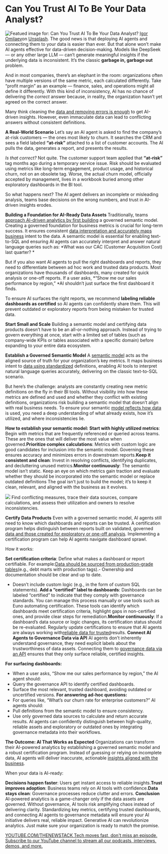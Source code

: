 # Can You Trust AI To Be Your Data Analyst?
![Featued image for: Can You Trust AI To Be Your Data Analyst?](https://cdn.thenewstack.io/media/2025/03/8e34160a-igor-omilaev-9xtksci9crg-unsplash-1024x576.jpg)
[Igor Omilaev](https://unsplash.com/@omilaev?utm_content=creditCopyText&utm_medium=referral&utm_source=unsplash)on
[Unsplash](https://unsplash.com/photos/a-neon-neon-sign-that-is-on-the-side-of-a-wall-9XtKSci9crg?utm_content=creditCopyText&utm_medium=referral&utm_source=unsplash).
The good news is that deploying AI agents and connecting them to your data is easier than ever. But that alone won’t make AI agents effective for data-driven decision-making. Models like DeepSeek — or any other large LLM — can’t generate meaningful insights if the underlying data is inconsistent. It’s the classic **garbage in, garbage out** problem.

And in most companies, there’s an elephant in the room: organizations often have multiple versions of the same metric, each calculated differently. Take “profit margin” as an example — finance, sales, and operations might all define it differently. With this kind of inconsistency, AI has no chance of delivering the *correct* answer because, in reality, the organization hasn’t yet agreed on the correct answer.

Many think cleaning the [data and removing errors is enough](https://thenewstack.io/observability-isnt-enough-its-time-to-federate-log-data/) to get AI-driven insights. However, even immaculate data can lead to conflicting answers without consistent definitions.

**A Real-World Scenario**
Let’s say an AI agent is asked to find the company’s at-risk customers — the ones most likely to churn. It searches the CRM and sees a field labeled **“at-risk”** attached to a list of customer accounts. The AI pulls the data, generates a report, and presents the results.

*Is that correct?*
Not quite. The customer support team applied that **“at-risk”** tag months ago during a temporary service issue. Risk should be evaluated using metrics like long-term engagement, product usage, and historical churn, not on an obsolete tag. Worse, the actual churn model, officially accepted by management, lives in a workbook buried among other exploratory dashboards in the BI tool.

So what happens next? The AI agent delivers an incomplete or misleading analysis, teams base decisions on the wrong numbers, and trust in AI-driven insights erodes.

**Building a Foundation for AI-Ready Data Assets**
Traditionally, teams [approach AI-driven analytics by first building](https://thenewstack.io/building-ai-driven-applications-with-a-multimodal-approach/) a governed semantic model. Creating a governed foundation for business metrics is crucial for long-term success. It ensures consistent [data interpretation and accurately maps business](https://thenewstack.io/ai-adoption-why-businesses-struggle-to-move-from-development-to-production/) intent to the data. A semantic model is essential for enabling text-to-SQL and ensuring AI agents can accurately interpret and answer natural language queries such as: *What was our CAC (Customer Acquisition Cost) last quarter? *

But if you also want AI agents to pull the right dashboards and reports, they need to differentiate between ad hoc work and trusted data products. Most organizations have thousands of dashboards, many created for quick analysis or one-off reports. If a user asks, *“Show me our sales performance by region,” *AI shouldn’t just surface the first dashboard it finds.

To ensure AI surfaces the right reports, we recommend **labeling reliable dashboards as certified** so AI agents can confidently share them. This will prevent outdated or exploratory reports from being mistaken for trusted data.

**Start Small and Scale**
Building a semantic model and certifying data products doesn’t have to be an all-or-nothing approach. Instead of trying to govern everything at once, start with a limited set of tables (such as company-wide KPIs or tables associated with a specific domain) before expanding to your entire data ecosystem.

**Establish a Governed Semantic Model**
A [semantic model](https://euno.ai/blog/semantic-layers/) acts as the aligned source of truth for your organization’s key metrics. It maps business intent to [data using standardized](https://thenewstack.io/why-we-need-an-inter-cloud-data-standard/) definitions, enabling AI tools to interpret natural language queries accurately, delivering on the classic text-to-SQL scenario.

But here’s the challenge: analysts are constantly creating new metric definitions on the fly in their BI tools. Without visibility into how these metrics are defined and used and whether they conflict with existing definitions, organizations risk building a semantic model that doesn’t align with real business needs. To ensure your semantic [model reflects how data](https://thenewstack.io/data-modeling-part-2-method-for-time-series-databases/) is used, you need a deep understanding of what already exists, how it’s utilized, and where inconsistencies lie.

**How to establish your semantic model:**
**Start with highly utilized metrics**: Begin with metrics that are frequently referenced or queried across teams. These are the ones that will deliver the most value when governed.**Prioritize complex calculations**: Metrics with custom logic are good candidates for inclusion into the semantic model. Governing these ensures accuracy and minimizes errors in downstream reports.**Keep it consistent and clean**: Invest in resolving conflicts, identifying duplicates, and decluttering unused metrics.**Monitor continuously**: The semantic model isn’t static. Keep an eye on which metrics gain traction and evaluate whether they should be incorporated into the semantic model or replace outdated definitions
The goal isn’t just to build the model; it’s to keep it clean, relevant, and aligned with the business as it evolves.

![](https://cdn.thenewstack.io/media/2025/03/12fa9433-conflict-analysis-1024x512.png)
Find conflicting measures, trace their data sources, compare calculations, and assess their utilization and owners to resolve inconsistencies.

**Certify Data Products**
Even with a governed semantic model, AI agents still need to know which dashboards and reports can be trusted. A certification program helps distinguish between reports built on validated, governed [data and those created for exploratory or one-off analysis](https://thenewstack.io/the-rise-of-community-driven-data-analysis-in-the-age-of-ai/). Implementing a certification program can help AI agents navigate dashboard sprawl.

How it works:

**Set certification criteria**: Define what makes a dashboard or report certifiable. For example:[Data should be sourced from production-grade tables](https://thenewstack.io/a-react-based-open-source-tool-for-creating-data-tables/)(e.g., debt marts with production tags).- Ownership and documentation should be clear and up to date.
- Doesn’t include custom logic (e.g., in the form of custom SQL statements).
**Add a “certified” label to dashboards**: Dashboards can be labeled “certified” to indicate that they comply with governance standards. You can manage this process manually or use tools such as Euno automating certification. These tools can identify which dashboards meet certification criteria, highlight gaps in non-certified ones, and provide clear steps for remediation.**Monitor continuously**: If a dashboard’s data source or logic changes, its certification status should be re-evaluated. Regularly update certifications to ensure that AI agents are always working with[reliable data for trusted](https://thenewstack.io/aws-brings-trusted-extension-support-to-managed-postgres/)results.
**Connect AI Agents to Governance Data via API**
AI agents don’t inherently understand governance, they need explicit labels about the trustworthiness of data assets. Connecting them to [governance data via an API](https://thenewstack.io/make-data-governance-automation-suck-less-with-a-supergraph/) ensures that they only surface reliable, certified insights.

**For surfacing dashboards:**
- When a user asks, “Show me our sales performance by region,” the AI agent should:
- Query the governance API to identify certified dashboards.
- Surface the most relevant, trusted dashboard, avoiding outdated or uncertified versions.
**For answering ad-hoc questions:**
- For queries like, “What’s our churn rate for enterprise customers?” AI agents should:
- Pull definitions from the semantic model to ensure consistency.
- Use only governed data sources to calculate and return accurate results.
AI agents can confidently distinguish between high-quality, reliable assets and exploratory or outdated ones by integrating governance metadata into their workflows.

**The Outcome: AI That Works as Expected**
Organizations can transform their AI-powered analytics by establishing a governed semantic model and a robust certification program. Instead of guessing or relying on incomplete data, AI agents will deliver inaccurate, actionable [insights aligned with the business](https://thenewstack.io/data-unleashed-unlocking-powerful-business-insights/).

When your data is AI-ready:

**Decisions happen faster**: Users get instant access to reliable insights.**Trust improves adoption**: Business teams rely on AI tools with confidence.**Data stays clean**: Governance processes reduce clutter and errors.
**Conclusion**
AI-powered analytics is a game-changer only if the data assets are governed. Without governance, AI tools risk amplifying chaos instead of delivering clarity. Standardizing key metrics, certifying trusted dashboards, and connecting AI agents to governance metadata will ensure your AI initiative delivers real, reliable impact.
Generative AI can revolutionize analytics. Just make sure your organization is ready to match the promise.

[
YOUTUBE.COM/THENEWSTACK
Tech moves fast, don't miss an episode. Subscribe to our YouTube
channel to stream all our podcasts, interviews, demos, and more.
](https://youtube.com/thenewstack?sub_confirmation=1)